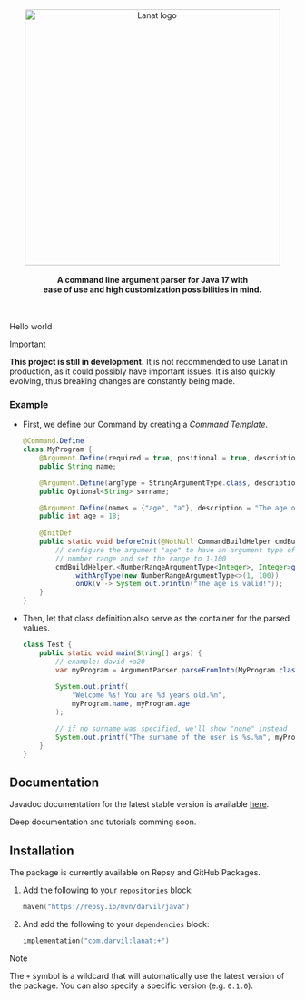 <div align="center">
	<div>
		<img alt="Lanat logo" src="https://github.com/DarviL82/Lanat/assets/48654552/33f9a03d-1ce3-49f0-839d-475e35d9e816" width="450">
	</div>
	<br>
	<strong>
		A command line argument parser for Java 17 with <br>
		ease of use and high customization possibilities in mind.
	</strong>
</div>

<br><br>
Hello world

> [!IMPORTANT]
> **This project is still in development.** It is not recommended to use Lanat in production, as it could possibly
> have important issues. It is also quickly evolving, thus breaking changes are constantly being made.

### Example
- First, we define our Command by creating a *Command Template*.
	
	```java
	@Command.Define
	class MyProgram {
		@Argument.Define(required = true, positional = true, description = "The name of the user.")
		public String name;
	
		@Argument.Define(argType = StringArgumentType.class, description = "The surname of the user.")
		public Optional<String> surname;
	
		@Argument.Define(names = {"age", "a"}, description = "The age of the user.", prefix = '+')
		public int age = 18;
		
		@InitDef
		public static void beforeInit(@NotNull CommandBuildHelper cmdBuildHelper) {
			// configure the argument "age" to have an argument type of
			// number range and set the range to 1-100
			cmdBuildHelper.<NumberRangeArgumentType<Integer>, Integer>getArgument("age")
				.withArgType(new NumberRangeArgumentType<>(1, 100))
				.onOk(v -> System.out.println("The age is valid!"));
		}
	}
	```
 
 - Then, let that class definition also serve as the container for the parsed values.
	```java
 	class Test {
		public static void main(String[] args) {
			// example: david +a20
			var myProgram = ArgumentParser.parseFromInto(MyProgram.class, CLInput.from(args));
			
			System.out.printf(
				"Welcome %s! You are %d years old.%n",
				myProgram.name, myProgram.age
			);
	
			// if no surname was specified, we'll show "none" instead
			System.out.printf("The surname of the user is %s.%n", myProgram.surname.orElse("none"));
		}
	}
 	```

## Documentation

Javadoc documentation for the latest stable version is available [here](https://darvil82.github.io/Lanat/).

Deep documentation and tutorials comming soon.


## Installation

The package is currently available on Repsy and GitHub Packages.

1. Add the following to your `repositories` block:
	```kotlin
	maven("https://repsy.io/mvn/darvil/java")
	```
 
2. And add the following to your `dependencies` block:
	```kotlin
	implementation("com.darvil:lanat:+")
	```
> [!NOTE]
> The `+` symbol is a wildcard that will automatically use the latest version of the package.
> You can also specify a specific version (e.g. `0.1.0`).
